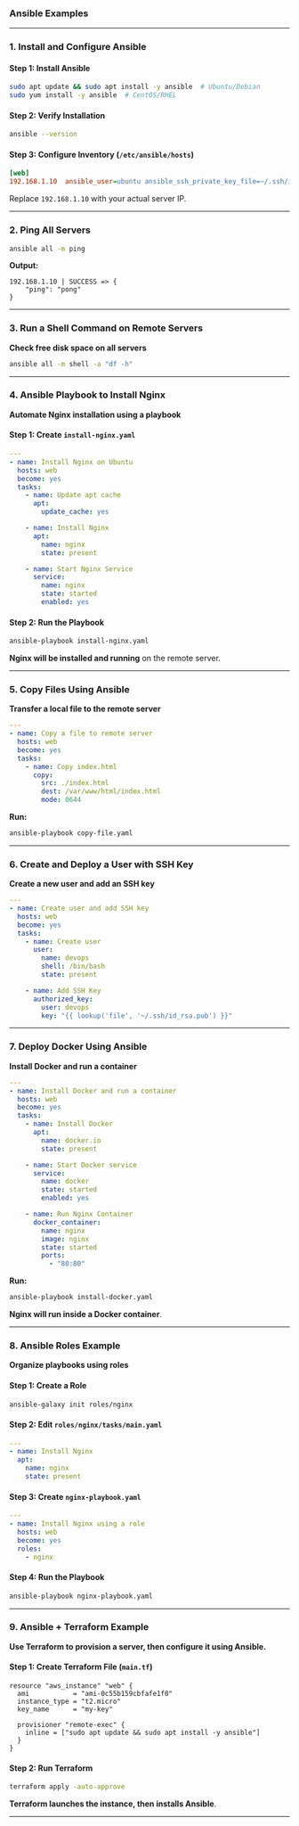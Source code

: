 ### **Ansible Examples**

---

### **1. Install and Configure Ansible**  

#### **Step 1: Install Ansible**  
```bash
sudo apt update && sudo apt install -y ansible  # Ubuntu/Debian
sudo yum install -y ansible  # CentOS/RHEL
```

#### **Step 2: Verify Installation**  
```bash
ansible --version
```

#### **Step 3: Configure Inventory (`/etc/ansible/hosts`)**  
```ini
[web]
192.168.1.10  ansible_user=ubuntu ansible_ssh_private_key_file=~/.ssh/id_rsa
```

Replace `192.168.1.10` with your actual server IP.  

---

### **2. Ping All Servers**

```bash
ansible all -m ping
```
**Output:**
```
192.168.1.10 | SUCCESS => {
    "ping": "pong"
}
```

---

### **3. Run a Shell Command on Remote Servers**  
**Check free disk space on all servers**  

```bash
ansible all -m shell -a "df -h"
```

---

### **4. Ansible Playbook to Install Nginx**  
**Automate Nginx installation using a playbook**  

#### **Step 1: Create `install-nginx.yaml`**  
```yaml
---
- name: Install Nginx on Ubuntu
  hosts: web
  become: yes
  tasks:
    - name: Update apt cache
      apt:
        update_cache: yes

    - name: Install Nginx
      apt:
        name: nginx
        state: present

    - name: Start Nginx Service
      service:
        name: nginx
        state: started
        enabled: yes
```

#### **Step 2: Run the Playbook**  
```bash
ansible-playbook install-nginx.yaml
```

**Nginx will be installed and running** on the remote server.  

---

### **5. Copy Files Using Ansible**  
**Transfer a local file to the remote server**  

```yaml
---
- name: Copy a file to remote server
  hosts: web
  become: yes
  tasks:
    - name: Copy index.html
      copy:
        src: ./index.html
        dest: /var/www/html/index.html
        mode: 0644
```

**Run:**  
```bash
ansible-playbook copy-file.yaml
```

---

### **6. Create and Deploy a User with SSH Key**  
**Create a new user and add an SSH key**  

```yaml
---
- name: Create user and add SSH key
  hosts: web
  become: yes
  tasks:
    - name: Create user
      user:
        name: devops
        shell: /bin/bash
        state: present

    - name: Add SSH Key
      authorized_key:
        user: devops
        key: "{{ lookup('file', '~/.ssh/id_rsa.pub') }}"
```

---

### **7. Deploy Docker Using Ansible**
**Install Docker and run a container**  

```yaml
---
- name: Install Docker and run a container
  hosts: web
  become: yes
  tasks:
    - name: Install Docker
      apt:
        name: docker.io
        state: present

    - name: Start Docker service
      service:
        name: docker
        state: started
        enabled: yes

    - name: Run Nginx Container
      docker_container:
        name: nginx
        image: nginx
        state: started
        ports:
          - "80:80"
```

**Run:**  
```bash
ansible-playbook install-docker.yaml
```

**Nginx will run inside a Docker container**.

---

### **8. Ansible Roles Example**
**Organize playbooks using roles**  

#### **Step 1: Create a Role**
```bash
ansible-galaxy init roles/nginx
```

#### **Step 2: Edit `roles/nginx/tasks/main.yaml`**
```yaml
---
- name: Install Nginx
  apt:
    name: nginx
    state: present
```

#### **Step 3: Create `nginx-playbook.yaml`**
```yaml
---
- name: Install Nginx using a role
  hosts: web
  become: yes
  roles:
    - nginx
```

#### **Step 4: Run the Playbook**
```bash
ansible-playbook nginx-playbook.yaml
```

---

### **9. Ansible + Terraform Example**
**Use Terraform to provision a server, then configure it using Ansible.**  

#### **Step 1: Create Terraform File (`main.tf`)**
```hcl
resource "aws_instance" "web" {
  ami           = "ami-0c55b159cbfafe1f0"
  instance_type = "t2.micro"
  key_name      = "my-key"

  provisioner "remote-exec" {
    inline = ["sudo apt update && sudo apt install -y ansible"]
  }
}
```

#### **Step 2: Run Terraform**
```bash
terraform apply -auto-approve
```

**Terraform launches the instance, then installs Ansible**.

---
